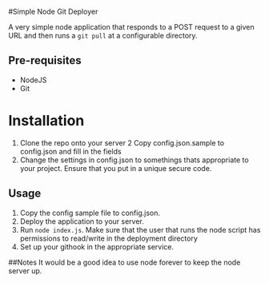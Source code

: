 #Simple Node Git Deployer

A very simple node application that responds to a POST request to a given URL and then runs a `git pull` at a configurable directory.
 
## Pre-requisites
- NodeJS
- Git

# Installation
1. Clone the repo onto your server
2  Copy config.json.sample to config.json and fill in the fields
3. Change the settings in config.json to somethings thats appropriate to your project. Ensure that you put in a unique secure code.


## Usage
1. Copy the config sample file to config.json.
2. Deploy the application to your server.
3. Run `node index.js`. Make sure that the user that runs the node script has permissions to read/write in the deployment directory
4. Set up your githook in the appropriate service.


##Notes
It would be a good idea to use node forever to keep the node server up.